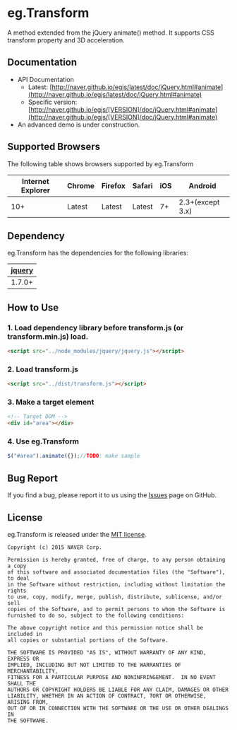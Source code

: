 # eg.Transform
A method extended from the jQuery animate() method. It supports CSS transform property and 3D acceleration.

## Documentation
* API Documentation
    - Latest: [http://naver.github.io/egjs/latest/doc/jQuery.html#animate](http://naver.github.io/egjs/latest/doc/jQuery.html#animate)
    - Specific version: [http://naver.github.io/egjs/[VERSION]/doc/jQuery.html#animate](http://naver.github.io/egjs/[VERSION]/doc/jQuery.html#animate)
* An advanced demo is under construction.

## Supported Browsers
The following table shows browsers supported by eg.Transform

|Internet Explorer|Chrome|Firefox|Safari|iOS|Android|
|---|---|---|---|---|---|
|10+|Latest|Latest|Latest|7+|2.3+(except 3.x)|



## Dependency
eg.Transform has the dependencies for the following libraries:

|[jquery](https://jquery.com)|
|----|
|1.7.0+|

## How to Use
### 1. Load dependency library before transform.js (or transform.min.js) load.
```html
<script src="../node_modules/jquery/jquery.js"></script>
```

### 2. Load transform.js
```html
<script src="../dist/transform.js"></script>
```

### 3. Make a target element
```html
<!-- Target DOM -->
<div id="area"></div>
```

### 4. Use eg.Transform
```javascript
$("#area").animate({});//TODO: make sample
```

## Bug Report

If you find a bug, please report it to us using the [Issues](https://github.com/naver/egjs-transform/issues) page on GitHub.


## License
eg.Transform is released under the [MIT license](http://naver.github.io/egjs/license.txt).

```
Copyright (c) 2015 NAVER Corp.

Permission is hereby granted, free of charge, to any person obtaining a copy
of this software and associated documentation files (the "Software"), to deal
in the Software without restriction, including without limitation the rights
to use, copy, modify, merge, publish, distribute, sublicense, and/or sell
copies of the Software, and to permit persons to whom the Software is
furnished to do so, subject to the following conditions:

The above copyright notice and this permission notice shall be included in
all copies or substantial portions of the Software.

THE SOFTWARE IS PROVIDED "AS IS", WITHOUT WARRANTY OF ANY KIND, EXPRESS OR
IMPLIED, INCLUDING BUT NOT LIMITED TO THE WARRANTIES OF MERCHANTABILITY,
FITNESS FOR A PARTICULAR PURPOSE AND NONINFRINGEMENT.  IN NO EVENT SHALL THE
AUTHORS OR COPYRIGHT HOLDERS BE LIABLE FOR ANY CLAIM, DAMAGES OR OTHER
LIABILITY, WHETHER IN AN ACTION OF CONTRACT, TORT OR OTHERWISE, ARISING FROM,
OUT OF OR IN CONNECTION WITH THE SOFTWARE OR THE USE OR OTHER DEALINGS IN
THE SOFTWARE.
```
